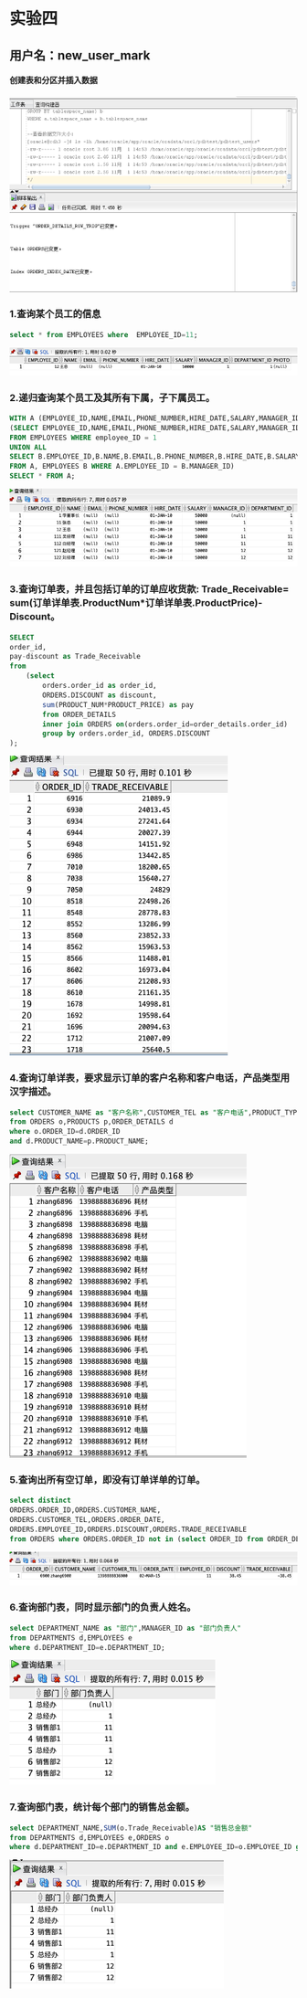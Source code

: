 # 实验四
## 用户名：new_user_mark

#### 创建表和分区并插入数据
![1](IMG_2783.PNG)


### 1.查询某个员工的信息
```sql
select * from EMPLOYEES where  EMPLOYEE_ID=11;
```
![1](lab4_1.PNG)

### 2.递归查询某个员工及其所有下属，子下属员工。
```sql
WITH A (EMPLOYEE_ID,NAME,EMAIL,PHONE_NUMBER,HIRE_DATE,SALARY,MANAGER_ID,DEPARTMENT_ID) AS
(SELECT EMPLOYEE_ID,NAME,EMAIL,PHONE_NUMBER,HIRE_DATE,SALARY,MANAGER_ID,DEPARTMENT_ID
FROM EMPLOYEES WHERE employee_ID = 1
UNION ALL
SELECT B.EMPLOYEE_ID,B.NAME,B.EMAIL,B.PHONE_NUMBER,B.HIRE_DATE,B.SALARY,B.MANAGER_ID,B.DEPARTMENT_ID
FROM A, EMPLOYEES B WHERE A.EMPLOYEE_ID = B.MANAGER_ID)
SELECT * FROM A;
```
![1](lab4_2.PNG)

### 3.查询订单表，并且包括订单的订单应收货款: Trade_Receivable= sum(订单详单表.ProductNum*订单详单表.ProductPrice)- Discount。
```sql
SELECT
order_id,
pay-discount as Trade_Receivable
from
    (select
        orders.order_id as order_id,
        ORDERS.DISCOUNT as discount,
        sum(PRODUCT_NUM*PRODUCT_PRICE) as pay
        from ORDER_DETAILS 
        inner join ORDERS on(orders.order_id=order_details.order_id) 
        group by orders.order_id, ORDERS.DISCOUNT
);
```
![1](lab4_3.PNG)
### 4.查询订单详表，要求显示订单的客户名称和客户电话，产品类型用汉字描述。
```sql
select CUSTOMER_NAME as "客户名称",CUSTOMER_TEL as "客户电话",PRODUCT_TYPE as "产品类型"
from ORDERS o,PRODUCTS p,ORDER_DETAILS d
where o.ORDER_ID=d.ORDER_ID 
and d.PRODUCT_NAME=p.PRODUCT_NAME;
```
![1](lab4_4.PNG)
### 5.查询出所有空订单，即没有订单详单的订单。
```sql
select distinct         
ORDERS.ORDER_ID,ORDERS.CUSTOMER_NAME,
ORDERS.CUSTOMER_TEL,ORDERS.ORDER_DATE,
ORDERS.EMPLOYEE_ID,ORDERS.DISCOUNT,ORDERS.TRADE_RECEIVABLE 
from ORDERS where ORDERS.ORDER_ID not in (select ORDER_ID from ORDER_DETAILS);
```
![1](lab4_5.PNG)
### 6.查询部门表，同时显示部门的负责人姓名。
```sql
select DEPARTMENT_NAME as "部门",MANAGER_ID as "部门负责人" 
from DEPARTMENTS d,EMPLOYEES e
where d.DEPARTMENT_ID=e.DEPARTMENT_ID;
```
![1](lab4_6.PNG)
### 7.查询部门表，统计每个部门的销售总金额。
```sql
select DEPARTMENT_NAME,SUM(o.Trade_Receivable)AS "销售总金额"
from DEPARTMENTS d,EMPLOYEES e,ORDERS o
where d.DEPARTMENT_ID=e.DEPARTMENT_ID and e.EMPLOYEE_ID=o.EMPLOYEE_ID group by DEPARTMENT_NAME;
```
![1](lab4_7.PNG)
